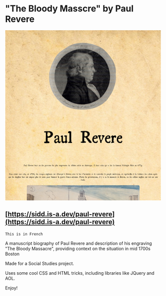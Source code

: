 # "The Bloody Masscre" by Paul Revere

![](/images/preview.png)

## [https://sidd.is-a.dev/paul-revere](https://sidd.is-a.dev/paul-revere)

`This is in French`

A manuscript biography of Paul Revere and description of his engraving "The Bloody Massacre", providing context on the situation in mid 1700s Boston

Made for a Social Studies project.

Uses some cool CSS and HTML tricks, including libraries like JQuery and AOL.

Enjoy!